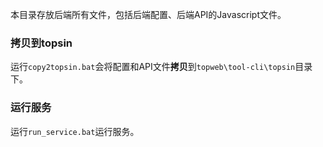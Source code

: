 本目录存放后端所有文件，包括后端配置、后端API的Javascript文件。

### 拷贝到topsin

运行`copy2topsin.bat`会将配置和API文件**拷贝**到`topweb\tool-cli\topsin`目录下。

### 运行服务

运行`run_service.bat`运行服务。